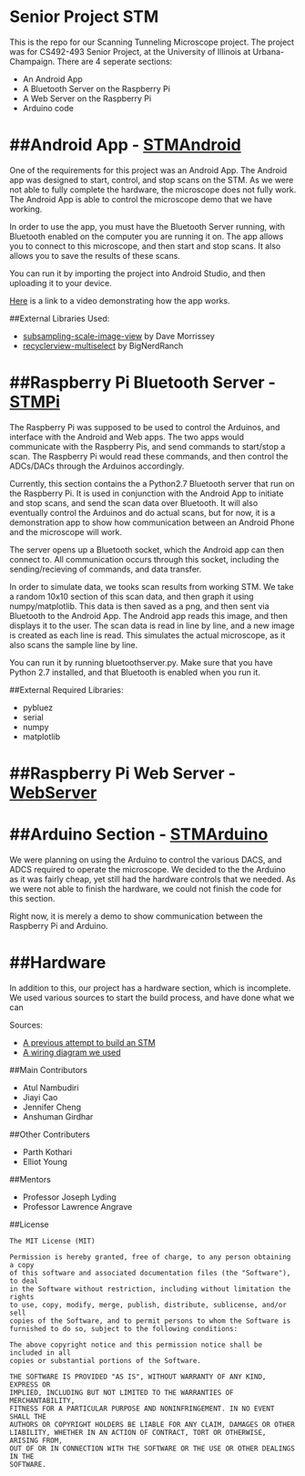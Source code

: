 Senior Project STM
===================
This is the repo for our Scanning Tunneling Microscope project. The project was for CS492-493 Senior Project, at the University of Illinois at Urbana-Champaign.
There are 4 seperate sections:
* An Android App
* A Bluetooth Server on the Raspberry Pi
* A Web Server on the Raspberry Pi
* Arduino code

##Android App - [STMAndroid](https://github.com/Senior-Project-STM/stm-code-repo/tree/master/STMAndroid)
===========================
One of the requirements for this project was an Android App. The Android app was designed to start, control, and stop scans on the STM. As we were not able to fully complete the hardware, the microscope does not fully work. The Android App is able to control the microscope demo that we have working. 

In order to use the app, you must have the Bluetooth Server running, with Bluetooth enabled on the computer you are running it on. The app allows you to connect to this microscope, and then start and stop scans. It also allows you to save the results of these scans.

You can run it by importing the project into Android Studio, and then uploading it to your device.

[Here](https://www.youtube.com/watch?v=tKDuY3glu70) is a link to a video demonstrating how the app works.

##External Libraries Used:
* [subsampling-scale-image-view](https://github.com/davemorrissey/subsampling-scale-image-view) by Dave Morrissey
* [recyclerview-multiselect](https://github.com/bignerdranch/recyclerview-multiselect) by BigNerdRanch


##Raspberry Pi Bluetooth Server - [STMPi](https://github.com/Senior-Project-STM/stm-code-repo/tree/master/STMPi)
=======================================
The Raspberry Pi was supposed to be used to control the Arduinos, and interface with the Android and Web apps. The two apps would communicate with the Raspberry Pis, and send commands to start/stop a scan. The Raspberry Pi would read these commands, and then control the ADCs/DACs through the Arduinos accordingly.

Currently, this section contains the a Python2.7 Bluetooth server that run on the Raspberry Pi. It is used in conjunction with the Android App to initiate and stop scans, and send the scan data over Bluetooth. It will also eventually control the Arduinos and do actual scans, but for now, it is a demonstration app to show how communication between an Android Phone and the microscope will work.

The server opens up a Bluetooth socket, which the Android app can then connect to. All communication occurs through this socket, including the sending/recieving of commands, and data transfer.

In order to simulate data, we tooks scan results from working STM. We take a random 10x10 section of this scan data, and then graph it using numpy/matplotlib. This data is then saved as a png, and then sent via Bluetooth to the Android App. The Android app reads this image, and then displays it to the user. The scan data is read in line by line, and a new image is created as each line is read. This simulates the actual microscope, as it also scans the sample line by line.

You can run it by running bluetoothserver.py. Make sure that you have Python 2.7 installed, and that Bluetooth is enabled when you run it.

##External Required Libraries:
* pybluez
* serial
* numpy
* matplotlib


##Raspberry Pi Web Server - [WebServer](https://github.com/Senior-Project-STM/stm-code-repo/tree/master/WebServer)
=====================================

##Arduino Section - [STMArduino](https://github.com/Senior-Project-STM/stm-code-repo/tree/master/STMArduino)
==============================
We were planning on using the Arduino to control the various DACS, and ADCS required to operate the microscope. We decided to the the Arduino as it was fairly cheap, yet still had the hardware controls that we needed. As we were not able to finish the hardware, we could not finish the code for this section.

Right now, it is merely a demo to show communication between the Raspberry Pi and Arduino. 

##Hardware
==========
In addition to this, our project has a hardware section, which is incomplete. We used various sources to start the build process, and have done what we can

Sources:
* [A previous attempt to build an STM](https://dberard.com/home-built-stm/)
* [A wiring diagram we used](https://drive.google.com/open?id=0B5njquGxAWb6ZFVhVWRqVGlsZGNsdy1xVFJMUnVhaE5TQ1NZ)


##Main Contributors
* Atul Nambudiri
* Jiayi Cao
* Jennifer Cheng
* Anshuman Girdhar

##Other Contributers
* Parth Kothari
* Elliot Young

##Mentors
* Professor Joseph Lyding
* Professor Lawrence Angrave

##License
```
The MIT License (MIT)

Permission is hereby granted, free of charge, to any person obtaining a copy
of this software and associated documentation files (the "Software"), to deal
in the Software without restriction, including without limitation the rights
to use, copy, modify, merge, publish, distribute, sublicense, and/or sell
copies of the Software, and to permit persons to whom the Software is
furnished to do so, subject to the following conditions:

The above copyright notice and this permission notice shall be included in all
copies or substantial portions of the Software.

THE SOFTWARE IS PROVIDED "AS IS", WITHOUT WARRANTY OF ANY KIND, EXPRESS OR
IMPLIED, INCLUDING BUT NOT LIMITED TO THE WARRANTIES OF MERCHANTABILITY,
FITNESS FOR A PARTICULAR PURPOSE AND NONINFRINGEMENT. IN NO EVENT SHALL THE
AUTHORS OR COPYRIGHT HOLDERS BE LIABLE FOR ANY CLAIM, DAMAGES OR OTHER
LIABILITY, WHETHER IN AN ACTION OF CONTRACT, TORT OR OTHERWISE, ARISING FROM,
OUT OF OR IN CONNECTION WITH THE SOFTWARE OR THE USE OR OTHER DEALINGS IN THE
SOFTWARE.
```
